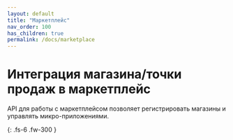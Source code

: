```yaml
---
layout: default
title: "Маркетплейс"
nav_order: 100
has_children: true
permalink: /docs/marketplace
---
```


# Интеграция магазина/точки продаж в маркетплейс

API для работы с маркетплейсом позволяет регистрировать магазины и управлять микро-приложениями.


{: .fs-6 .fw-300 }
